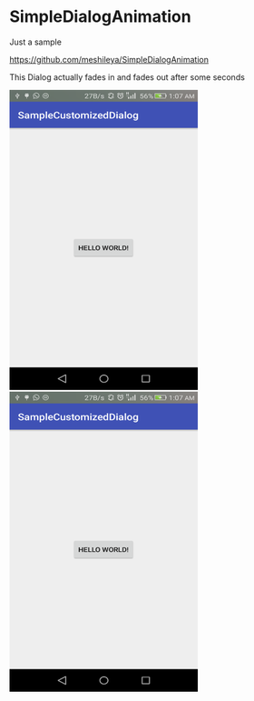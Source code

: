 # SimpleDialogAnimation

Just a sample 

https://github.com/meshileya/SimpleDialogAnimation

This Dialog actually fades in and fades out after some seconds

<img src="https://github.com/meshileya/SimpleDialogAnimation/blob/master/1.png" width="332px" height="528px">   <img src="https://github.com/meshileya/SimpleDialogAnimation/blob/master/1.png" width="332px" height="528px">
